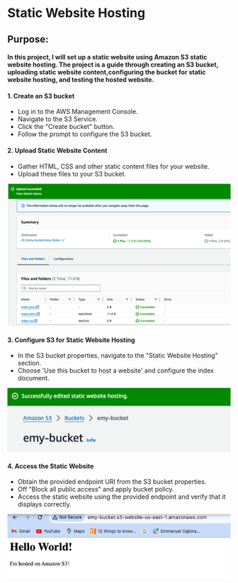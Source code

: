 # Static Website Hosting

## Purpose:
#### In this project, I will set up a static website using Amazon S3 static website hosting. The project is a guide through creating an S3 bucket, uploading static website content,configuring the bucket for static website hosting, and testing the hosted website. 

#### 1. Create an S3 bucket
- Log in to the AWS Management Console.
- Navigate to the S3 Service.
- Click the "Create bucket" button.
- Follow the prompt to configure the S3 bucket.

#### 2. Upload Static Website Content
- Gather HTML, CSS and other static content files for your website.
- Upload these files to your S3 bucket.

![uploaded files](./img/u-file-1.png)

#### 3. Configure S3 for Static Website Hosting
- In the S3 bucket properties, navigate to the "Static Website Hosting" section.
- Choose 'Use this bucket to host a website' and configure the index document.

![configure static website hosting](./img/ep_URL-1.png)

#### 4. Access the Static Website
- Obtain the provided endpoint URl from the S3 bucket properties.
- Off "Block all public access" and apply bucket policy.
- Access the static website using the provided endpoint and verify that it displays correctly.

![Accessed Static Website](./img/ep_URL-2.png)


